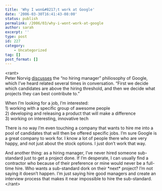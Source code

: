 ```yaml
---
title: 'Why I won&#8217;t work at Google'
date: '2006-03-30T16:41:43-08:00'
status: publish
permalink: /2006/03/why-i-wont-work-at-google
author: sarah
excerpt: ''
type: post
id: 227
category:
    - Uncategorized
tag: []
post_format: []
---
```

&lt;rant&gt;  
Peter Norvig [discusses](http://googleresearch.blogspot.com/2006/03/hiring-lake-wobegon-strategy.html) the “no hiring manager” philiosophy of Google, which I’ve heard related several times in conversation. “First we decide which candidates are above the hiring threshold, and then we decide what projects they can best contribute to.”

When I’m looking for a job, I’m interested:  
1\) working with a specific group of awesome people  
2\) developing and releasing a product that will make a difference  
3\) working on interesting, innovative tech

There is no way I’m even touching a company that wants to hire me into a pool of candidates that will then be offered specific jobs. I’m sure Google is a great company to work for. I know a lot of people there who are very happy, and not just about the stock options. I just don’t work that way.

And another thing: as a hiring manager, I’ve never hired someone sub-standard just to get a project done. If I’m desperate, I can usually find a contractor who because of their preference or mine would never be a full-time hire. Who wants a sub-standard dork on their \*next\* project? I’m not saying it doesn’t happen. I’m just saying hire good managers and create an interview process that makes it near impossible to hire the sub-standard.  
&lt;/rant&gt;